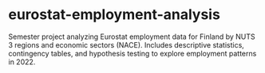 # eurostat-employment-analysis
Semester project analyzing Eurostat employment data for Finland by NUTS 3 regions and economic sectors (NACE). Includes descriptive statistics, contingency tables, and hypothesis testing to explore employment patterns in 2022.
